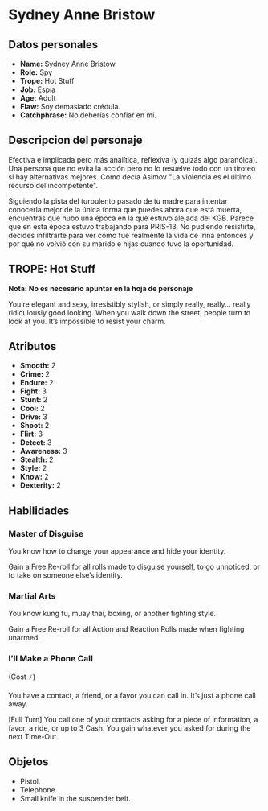 
# Sydney Anne Bristow

## Datos personales

* **Name:** Sydney Anne Bristow
* **Role:** Spy
* **Trope:** Hot Stuff
* **Job:** Espía
* **Age:** Adult
* **Flaw:** Soy demasiado crédula.
* **Catchphrase:** No deberías confiar en mí.

## Descripcion del personaje

Efectiva e implicada pero más analítica, reflexiva (y quizás algo paranóica). Una persona que no evita la acción pero no lo resuelve todo con un tiroteo si hay alternativas mejores. Como decía Asimov "La violencia es el último recurso del incompetente".

Siguiendo la pista del turbulento pasado de tu madre para intentar conocerla mejor de la única forma que puedes ahora que está muerta, encuentras que hubo una época en la que estuvo alejada del KGB. Parece que en esta época estuvo trabajando para PRIS-13. No pudiendo resistirte, decides infiltrarte para ver cómo fue realmente la vida de Irina entonces y por qué no volvió con su marido e hijas cuando tuvo la oportunidad.


## TROPE: Hot Stuff

**Nota: No es necesario apuntar en la hoja de personaje**

You’re elegant and sexy, irresistibly stylish, or simply really, really... really ridiculously good looking. When you walk down the street, people turn to look at you. It’s impossible to resist your charm.

## Atributos

* **Smooth:** 2
* **Crime:** 2
* **Endure:** 2
* **Fight:** 3
* **Stunt:** 2
* **Cool:** 2
* **Drive:** 3
* **Shoot:** 2
* **Flirt:** 3
* **Detect:** 3
* **Awareness:** 3
* **Stealth:** 2
* **Style:** 2
* **Know:** 2
* **Dexterity:** 2


## Habilidades

### Master of Disguise

You know how to change your appearance and hide your identity.

Gain a Free Re-roll for all rolls made to disguise yourself, to go unnoticed, or to take on someone else’s identity.


### Martial Arts

You know kung fu, muay thai, boxing, or another fighting style.

Gain a Free Re-roll for all Action and Reaction Rolls made when fighting unarmed.


### I’ll Make a Phone Call

(Cost ⚡)

You have a contact, a friend, or a favor you can call in. It’s just a phone call away.

[Full Turn] You call one of your contacts asking for a piece of information, a favor, a ride, or up to 3 Cash. You gain whatever you asked for during the next Time-Out.




## Objetos

* Pistol.
* Telephone.
* Small knife in the suspender belt.

